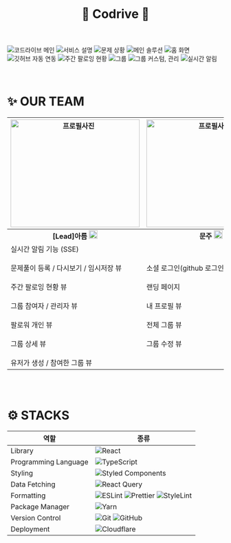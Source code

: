 <header>
  <b><h1>🚀 Codrive 🚀</h1></b>
</header>

<div>
  <img src="https://velog.velcdn.com/images/aroo_ming/post/9d423fe1-fe67-46b1-a2cf-472c742704e3/image.png" alt="코드라이브 메인"/>

  <img src="https://velog.velcdn.com/images/aroo_ming/post/162dd361-b39a-4ee6-b8db-7c2e1f08d8ab/image.png" alt="서비스 설명"/>

  <img src="https://velog.velcdn.com/images/aroo_ming/post/7e0a0c66-084a-4c66-bbe1-c02da3b5092c/image.png" alt="문제 상황"/>

  <img src="https://velog.velcdn.com/images/aroo_ming/post/09b8efaa-0acb-4180-9647-c17506011d3e/image.png" alt="메인 솔루션"/>

  <img src="https://velog.velcdn.com/images/aroo_ming/post/d7d45982-5070-4167-ae8a-f5af1cca29ae/image.png" alt="홈 화면" />

  <img src="https://velog.velcdn.com/images/aroo_ming/post/bce105ec-c5cf-4a76-9b0f-f957d04db486/image.png" alt="깃허브 자동 연동"/>

  <img src="https://velog.velcdn.com/images/aroo_ming/post/5ecc6fae-2731-407a-b274-2e3e43de834f/image.png" alt="주간 팔로잉 현황"/>

  <img src="https://velog.velcdn.com/images/aroo_ming/post/be644f7f-969a-4825-bd91-962a785f64c9/image.png" alt="그룹"/>

  <img src="https://velog.velcdn.com/images/aroo_ming/post/7b0c8267-8f30-4867-89c5-c709dbdc96a1/image.png" alt="그룹 커스텀, 관리"/>

  <img src="https://velog.velcdn.com/images/aroo_ming/post/e5379234-779b-4939-a7f0-564a6767eb96/image.png" alt="실시간 알림"/>

</div>

<br />
<br />

<h1>✨ OUR TEAM</h1>

| <img src="https://avatars.githubusercontent.com/u/80264647?v=4" width="300" height="250" alt="프로필사진">                                                                                                                                             | <img src="https://avatars.githubusercontent.com/u/83450907?v=4" width="300" height="250" alt="프로필사진">                                                                            | <img src="https://avatars.githubusercontent.com/u/109938280?v=4" width="300" height="250" alt="프로필사진">                                                                      |
| ------------------------------------------------------------------------------------------------------------------------------------------------------------------------------------------------------------------------------------------------------ | ------------------------------------------------------------------------------------------------------------------------------------------------------------------------------------- | -------------------------------------------------------------------------------------------------------------------------------------------------------------------------------- |
| <div align = "center"><b>[Lead]아름 <a href="https://github.com/Arooming"><img src="https://icones.pro/wp-content/uploads/2021/06/icone-github-orange.png" width="20" /></a></b></div>                                                                 | <div align = "center"><b>문주 <a href="https://github.com/kimmoonju-102"><img src="https://icones.pro/wp-content/uploads/2021/06/icone-github-orange.png" width="20" /></a></b></div> | <div align = "center"><b>승택 <a href="https://github.com/5wintaek"><img src="https://icones.pro/wp-content/uploads/2021/06/icone-github-orange.png" width="20" /></a></b></div> |
| 실시간 알림 기능 (SSE) <br /> <br /> 문제풀이 등록 / 다시보기 / 임시저장 뷰 <br /> <br /> 주간 팔로잉 현황 뷰 <br /> <br /> 그룹 참여자 / 관리자 뷰 <br /> <br /> 팔로워 개인 뷰 <br /> <br /> 그룹 상세 뷰 <br /> <br /> 유저가 생성 / 참여한 그룹 뷰 | 소셜 로그인(github 로그인) / 회원가입 <br /> <br /> 랜딩 페이지 <br /> <br /> 내 프로필 뷰 <br /> <br /> 전체 그룹 뷰 <br /> <br /> 그룹 수정 뷰                                      | 홈 화면 <br /> <br /> 그룹 생성 뷰 <br /> <br /> 그룹 완료 뷰 / 비밀 그룹 참여 뷰 <br /> <br /> 알림 기능 뷰 <br /> <br /> 헤더 레아이웃 뷰                                      |

<br />
<br />

<h1>⚙️ STACKS</h1>

<div>

| 역할                 | 종류                                                                                                                                                                                                                                                                                                                            |
| -------------------- | ------------------------------------------------------------------------------------------------------------------------------------------------------------------------------------------------------------------------------------------------------------------------------------------------------------------------------- |
| Library              | ![React](https://img.shields.io/badge/React-61DAFB?style=for-the-badge&logo=React&logoColor=black)                                                                                                                                                                                                                              |
| Programming Language | ![TypeScript](https://img.shields.io/badge/TypeScript-3178C6.svg?style=for-the-badge&logo=TypeScript&logoColor=white)                                                                                                                                                                                                           |
| Styling              | ![Styled Components](https://img.shields.io/badge/styled--components-DB7093?style=for-the-badge&logo=styled-components&logoColor=white)                                                                                                                                                                                         |
| Data Fetching        | ![React Query](https://img.shields.io/badge/react--query-FF4154?style=for-the-badge&logo=react-query&logoColor=white)                                                                                                                                                                                                           |
| Formatting           | ![ESLint](https://img.shields.io/badge/ESLint-4B3263?style=for-the-badge&logo=eslint&logoColor=white) ![Prettier](https://img.shields.io/badge/prettier-1A2C34?style=for-the-badge&logo=prettier&logoColor=F7BA3E) ![StyleLint](https://img.shields.io/badge/stylelint-E0EFEF?style=for-the-badge&logo=stylelint&logoColor=000) |
| Package Manager      | ![Yarn](https://img.shields.io/badge/Yarn-2C8EBB?style=for-the-badge&logo=yarn&logoColor=white)                                                                                                                                                                                                                                 |
| Version Control      | ![Git](https://img.shields.io/badge/git-%23F05033.svg?style=for-the-badge&logo=git&logoColor=white) ![GitHub](https://img.shields.io/badge/github-%23121011.svg?style=for-the-badge&logo=github&logoColor=white)                                                                                                                |
| Deployment           | ![Cloudflare](https://img.shields.io/badge/Cloudflare-F38020?style=for-the-badge&logo=Cloudflare&logoColor=white)                                                                                                                                                                                                               |

</div>
